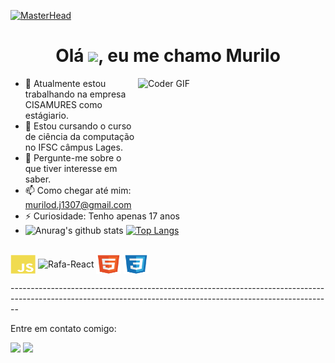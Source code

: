 [![MasterHead](https://firebasestorage.googleapis.com/v0/b/flexi-coding.appspot.com/o/dempgi7-520f8d5f-63d4-4453-8822-dbc149ae27f8.gif?alt=media&token=91c0c7b2-93c3-4029-b011-1a8703c5730d)](https://rishavchanda.io)
<h1 align="center">Olá <img src="https://media.giphy.com/media/hvRJCLFzcasrR4ia7z/giphy.gif" width="35">, eu me chamo Murilo</h1>

<img align="right" alt="Coder GIF" height=200 width=300 src="https://raw.githubusercontent.com/TheDudeThatCode/TheDudeThatCode/master/Assets/Developer.gif" />

- 🔭 Atualmente estou trabalhando na empresa CISAMURES como estágiario.  
- 🌱 Estou cursando o curso de ciência da computação no IFSC câmpus Lages.
- 💬 Pergunte-me sobre o que tiver interesse em saber.
- 📫 Como chegar até mim: murilod.j1307@gmail.com
- ⚡ Curiosidade: Tenho apenas 17 anos
- ![Anurag's github stats](https://github-readme-stats.vercel.app/api?username=Murilodellajustina&show_icons=true&theme=midnight-purple)
[![Top Langs](https://github-readme-stats.vercel.app/api/top-langs/?username=Murilodellajustina&layout=compact&theme=midnight-purple)](https://github.com/anuraghazra/github-readme-stats)
<div style="display: inline_block"><br>
  <img align="center" alt="Rafa-Js" height="30" width="40" src="https://raw.githubusercontent.com/devicons/devicon/master/icons/javascript/javascript-plain.svg">
  <img align="center" alt="Rafa-React" height="30" width="40" src="https://cdn.jsdelivr.net/gh/devicons/devicon@latest/icons/canva/canva-original.svg">
  <img align="center" alt="Rafa-HTML" height="30" width="40" src="https://raw.githubusercontent.com/devicons/devicon/master/icons/html5/html5-original.svg">
  <img align="center" alt="Cesar-CSS" height="30" width="40" src="https://raw.githubusercontent.com/devicons/devicon/master/icons/css3/css3-original.svg">
        <p>--------------------------------------------------------------------------------------------------------------------------------------------------------------</p>
<div/>
<div>
    <p>Entre em contato comigo:</p>
  <a href = "mailto:murilod,j1307@gmail.com"><img src="https://img.shields.io/badge/-Gmail-%23333?style=for-the-badge&logo=gmail&logoColor=white" target="_blank"></a>
   <a href="https://instagram.com/murilodellajustina" target="_blank"><img src="https://img.shields.io/badge/-Instagram-%23E4405F?style=for-the-badge&logo=instagram&logoColor=white" target="_blank"></a>
</div>
<picture>
  <source media="(prefers-color-scheme: dark)" srcset="https://raw.githubusercontent.com/Murilodellajustina/Murilodellajustina/output/github-contribution-grid-snake-dark.svg">
  <source media="(prefers-color-scheme: light)" srcset="https://raw.githubusercontent.com/Murilodellajustina/Murilodellajustina/output/github-contribution-grid-snake.svg">
</picture>
